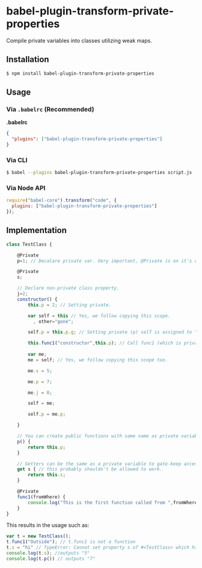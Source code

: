# babel-plugin-transform-private-properties

Compile private variables into classes utilizing weak maps.

## Installation

```sh
$ npm install babel-plugin-transform-private-properties
```

## Usage

### Via `.babelrc` (Recommended)

**.babelrc**

```json
{
  "plugins": ["babel-plugin-transform-private-properties"]
}
```

### Via CLI

```sh
$ babel --plugins babel-plugin-transform-private-properties script.js
```

### Via Node API

```javascript
require("babel-core").transform("code", {
  plugins: ["babel-plugin-transform-private-properties"]
});
```


## Implementation

```javascript
class TestClass {

    @Private
    p=1; // Decalare private var. Very important, @Private is on it's own line, and is capitalized.

    @Private
    s;

    // Declare non-private class property.
    j=2;
    constructor() {
        this.p = 2; // Setting private.

        var self = this // Yes, we follow copying this scope.
          , other="gone";

        self.p = this.p.g; // Setting private (p) self is assigned to "this" so assign p to value of p.g

        this.func1("constructor",this.p); // Call func1 (which is private) with options. Can't call fun1 outside of this class.
 
        var me;
        me = self; // Yes, we follow copying this scope too.

        me.s = 5;

        me.p = 7;

        me.j = 8;

        self = me;

        self.p = me.p;

    }

    // You can create public functions with same name as private variable as a way to access the private in a controlled way.
    p() {
        return this.p;
    }

    // Getters can be the same as a private variable to gate-keep access.
    get s { // this probably shouldn't be allowed to work.
	    return this.s;
    }

    @Private
    func1(fromWhere) {
        console.log("This is the first function called from ",fromWhere);
    }
}
```

This results in the usage such as: 
```javascript
var t = new TestClass();
t.func1("Outside"); // t.func1 is not a function
t.s = "hi" // TypeError: Cannot set property s of #<TestClass> which has only a getter
console.log(t.s); //outputs "5"
console.log(t.p()) // outputs "7"
```
